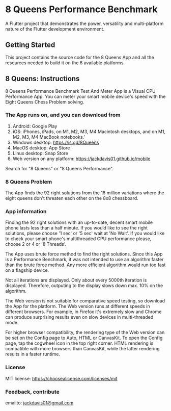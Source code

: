 # 8 Queens Performance Benchmark

A Flutter project that demonstrates the power, versatility and multi-platform nature of the Flutter development environment.

## Getting Started

This project contains the source code for the 8 Queens App and all the resources needed to build it on the 6 available platforms.

## 8 Queens: Instructions

8 Queens Performance Benchmark Test And Meter App is a Visual CPU Performance App. You can meter your smart mobile device's speed with the Eight Queens Chess Problem solving.

### The App runs on, and you can download from

1. Android: Google Play
2. iOS: iPhones, iPads, on M1, M2, M3, M4 Macintosh desktops, and on M1, M2, M3, M4 MacBook notebooks.'
3. Windows desktop: <https://is.gd/8Queens>
4. MacOS desktop: App Store
5. Linux desktop: Snap Store
6. Web version on any platform: <https://jackdavis01.github.io/mobile>

Search for "8 Queens" or "8 Queens Performance".

### 8 Queens Problem

The App finds the 92 right solutions from the 16 million variations where the eight queens don't threaten each other on the 8x8 chessboard.

### App information

Finding the 92 right solutions with an up-to-date, decent smart mobile phone lasts less than a half minute.
If you would like to see the right solutions, please choose '1 sec' or '5 sec' wait at 'No Wait'.
If you would like to check your smart phone's multithreaded CPU performance please, choose 2 or 4 or '8 Threads'.

The App uses brute force method to find the right solutions. Since this App is a Performance Benchmark, it was not intended to use an algorithm faster than the brute force method. Any more efficient algorithm would run too fast on a flagship device.

Not all iterations are displayed. Only about every 5000th iteration is displayed. Therefore, outputing to the display slows down max. 10% on the algorithm.

The Web version is not suitable for comparative speed testing, so download the App for the platform. The Web version runs at different speeds in different browsers. For example, in Firefox it's extremely slow and Chrome can produce surprising results even on slow devices in multi-threaded mode.

For higher browser compatibility, the rendering type of the Web version can be set on the Config page to Auto, HTML or CanvasKit. To open the Config page, tap the cogwheel icon in the top right corner. HTML rendering is compatible with more browsers than CanvasKit, while the latter rendering results in a faster runtime.

### License

MIT license: <https://choosealicense.com/licenses/mit>

### Feedback, contribute

emailto: jackdavis01@gmail.com
